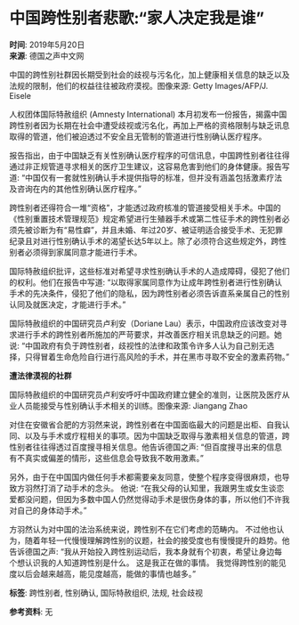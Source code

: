 # 中国跨性别者悲歌:“家人决定我是谁”

**时间**: 2019年5月20日  
**来源**: 德国之声中文网  

中国的跨性别社群因长期受到社会的歧视与污名化，加上健康相关信息的缺乏以及法规的限制，他们的权益往往被政府漠视。图像来源: Getty Images/AFP/J. Eisele

人权团体国际特赦组织 (Amnesty International) 本月初发布一份报告，揭露中国跨性别者因为长期在社会中遭受歧视或污名化，再加上严格的资格限制与缺乏讯息取得的管道，他们被迫透过不安全且无管制的管道进行性别确认医疗程序。

报告指出，由于中国缺乏有关性别确认医疗程序的可信讯息，中国跨性别者往往得通过非正规管道寻求相关的医疗卫生建议，这容易危害到他们的身体健康。报告写道: “中国仅有一套就性别确认手术提供指导的标准，但并没有涵盖包括激素疗法及咨询在内的其他性别确认医疗程序。”

跨性别者还得符合一堆“资格”，才能透过政府核准的管道接受相关手术。中国的《性别重置技术管理规范》规定希望进行生殖器手术或第二性征手术的跨性别者必须先被诊断为有“易性癖”，并且未婚、年过20岁、被证明适合接受手术、无犯罪纪录且对进行性别确认手术的渴望长达5年以上。除了必须符合这些规定外，跨性别者必须得到家属同意才能进行手术。

国际特赦组织批评，这些标准对希望寻求性别确认手术的人造成障碍，侵犯了他们的权利。他们在报告中写道: “以取得家属同意作为让成年跨性别者进行性别确认手术的先决条件，侵犯了他们的隐私，因为跨性别者必须告诉直系亲属自己的性别认同及就医决定，才能进行手术。”

国际特赦组织的中国研究员卢利安（Doriane Lau）表示，中国政府应该改变对寻求进行手术的跨性别者所施加的严苛要求，并改善医疗相关讯息缺乏的问题。她说: “中国政府有负于跨性别者，歧视性的法律和政策令许多人认为自己别无选择，只得冒着生命危险自行进行高风险的手术，并在黑市寻取不安全的激素药物。”

**遭法律漠视的社群**

国际特赦组织的中国研究员卢利安呼吁中国政府建立健全的准则，让医院及医疗从业人员能接受与性别确认手术相关的训练。图像来源: Jiangang Zhao

对住在安徽省合肥的方羽然来说，跨性别者在中国面临最大的问题是出柜、自我认同、以及与手术或疗程相关的事项。因为中国缺乏取得与激素相关信息的管道，跨性别者往往得透过百度搜寻相关信息。他告诉德国之声: “但百度搜寻出来的信息有不真实或偏差的情形，这些信息会导致我不敢用激素。”

另外，由于在中国国内做任何手术都需要亲友同意，使整个程序变得很麻烦，也导致方羽然打消了动手术的念头。 他说: “在我父母的认知里，我跟男生或女生谈恋爱都没问题，但因为多数中国人仍然觉得动手术是很伤身体的事，所以他们不许我对自己的身体动手术。”

方羽然认为对中国的法治系统来说，跨性别不在它们考虑的范畴内。 不过他也认为，随着年轻一代慢慢理解跨性别的议题，社会的接受度也有慢慢提升的趋势。他告诉德国之声: “我从开始投入跨性别运动后，我本身就有个初衷，希望让身边每个想认识我的人知道跨性别是什么。 这是我正在做的事情。 我觉得跨性别的能见度以后会越来越高，能见度越高，能做的事情也越多。”

**标签**: 跨性别者, 性别确认, 国际特赦组织, 法规, 社会歧视

**参考资料**: 无